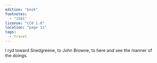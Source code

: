 ```yaml
---
edition: "book"
footnotes:
  - "1581"
license: "CC0 1.0"
location: "page 11"
tags:
  - travel
---
```

I ryd toward
Snedgreene, to John Browne, to here and see the manner of the
doings.

